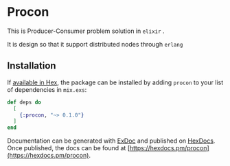 # Procon

This is Producer-Consumer problem solution in `elixir` .

It is design so that it support distributed nodes through `erlang`  

## Installation

If [available in Hex](https://hex.pm/docs/publish), the package can be installed
by adding `procon` to your list of dependencies in `mix.exs`:

```elixir
def deps do
  [
    {:procon, "~> 0.1.0"}
  ]
end
```

Documentation can be generated with [ExDoc](https://github.com/elixir-lang/ex_doc)
and published on [HexDocs](https://hexdocs.pm). Once published, the docs can
be found at [https://hexdocs.pm/procon](https://hexdocs.pm/procon).


